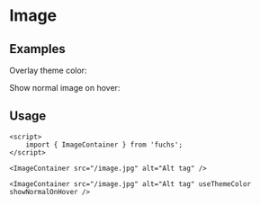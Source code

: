 <script>
	import Subheading from '$lib/components/base/heading/Subheading.svelte';
	import ImageContainer from '$lib/components/base/image-container/ImageContainer.svelte';
	import Text from '$lib/components/base/text/Text.svelte';

	import cute from '$docs/assets/images/cute.jpg?as=run';
	import cute2 from '$docs/assets/images/cute2.jpg?as=run';
</script>

# Image

## Examples

<ImageContainer src={cute} alt="Such a cute animal" containerClasses="not-prose max-w-64" />

Overlay theme color:

<ImageContainer src={cute2} alt="Another cute animal" useThemeColor={true} containerClasses="max-w-44 not-prose" />

Show normal image on hover:

<ImageContainer
	src={cute2}
	alt="Another cute animal"
	useThemeColor={true}
	containerClasses="max-w-44 not-prose"
	showNormalOnHover={true}
/>

## Usage

```svelte
<script>
	import { ImageContainer } from 'fuchs';
</script>

<ImageContainer src="/image.jpg" alt="Alt tag" />

<ImageContainer src="/image.jpg" alt="Alt tag" useThemeColor showNormalOnHover />
```
